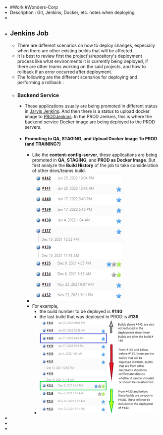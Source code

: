- #Work #Wonders-Corp
- Description : Git, Jenkins, Docker, etc. notes when deploying
-
- ## Jenkins Job
	- There are different scenarios on how to deploy changes, especially when there are other existing builds that will be affected.
	- It is best to review first the project's/repository's deployment process like what environments it is currently being deployed, if there are other teams working on the said projects, and how to rollback if an error occurred after deployment.
	- The following are the different scenarios for deploying and performing a rollback :
	- ### Backend Service
		- These applications usually are being promoted in different status in [Jarvis Jenkins](http://jarvis.letsdochinese.com/jenkins/). And then there is a status to upload docker image to [PRODJenkins](http://prod-jenkins.letsdochinese.com:8080/). In the PROD Jenkins, this is where the backend service Docker image are being deployed to the PROD servers.
		- #### Promoting to QA, STAGING, and Upload Docker Image To PROD (and TRAINING?)
			- Like the **content-config-server**, these applications are being promoted in **QA**, **STAGING**, and **PROD as Docker Image**. But first analyze the **Build History** of the job to take consideration of other devs/teams build.
			- ![image.png](../assets/image_1643854152418_0.png)
			- For example,
				- the build number to be deployed is **#140**
				- the last build that was deployed in PROD is **#135**.
				- ![Screenshot 2022-02-02 213632.png](../assets/Screenshot_2022-02-02_213632_1644361201056_0.png)
-
-
-